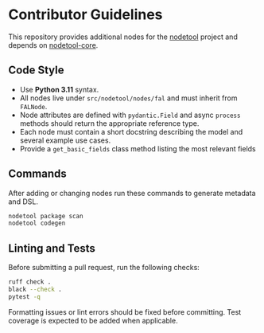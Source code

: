# Contributor Guidelines

This repository provides additional nodes for the [nodetool](https://github.com/nodetool-ai/nodetool) project and depends on [nodetool-core](https://github.com/nodetool-ai/nodetool-core).

## Code Style

- Use **Python 3.11** syntax.
- All nodes live under `src/nodetool/nodes/fal` and must inherit from `FALNode`.
- Node attributes are defined with `pydantic.Field` and async `process` methods should return the appropriate reference type.
- Each node must contain a short docstring describing the model and several example use cases.
- Provide a `get_basic_fields` class method listing the most relevant fields

## Commands

After adding or changing nodes run these commands to generate metadata and DSL.

```bash
nodetool package scan
nodetool codegen
```

## Linting and Tests

Before submitting a pull request, run the following checks:

```bash
ruff check .
black --check .
pytest -q
```

Formatting issues or lint errors should be fixed before committing. Test coverage is expected to be added when applicable.
